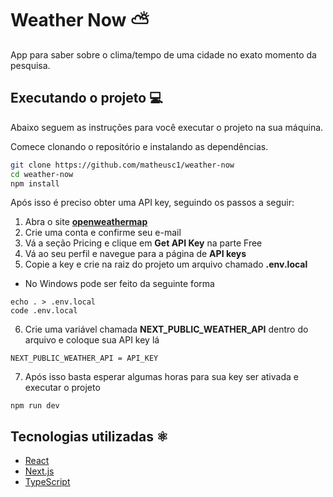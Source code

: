 # Weather Now ⛅

App para saber sobre o clima/tempo de uma cidade no exato momento da pesquisa.

## Executando o projeto 💻

Abaixo seguem as instruções para você executar o projeto na sua máquina.

Comece clonando o repositório e instalando as dependências.

```sh
git clone https://github.com/matheusc1/weather-now
cd weather-now
npm install
```

Após isso é preciso obter uma API key, seguindo os passos a seguir:

1. Abra o site **[openweathermap](https://openweathermap.org/)**
2. Crie uma conta e confirme seu e-mail
3. Vá a seção Pricing e clique em **Get API Key** na parte Free
4. Vá ao seu perfil e navegue para a página de **API keys**
5. Copie a key e crie na raiz do projeto um arquivo chamado **.env.local**

- No Windows pode ser feito da seguinte forma
```
echo . > .env.local
code .env.local
```

6. Crie uma variável chamada **NEXT_PUBLIC_WEATHER_API** dentro do arquivo e coloque sua API key lá

```
NEXT_PUBLIC_WEATHER_API = API_KEY
```

7. Após isso basta esperar algumas horas para sua key ser ativada e executar o projeto

```
npm run dev
```

## Tecnologias utilizadas ⚛️

- [React](https://github.com/facebook/react)
- [Next.js](https://nextjs.org/docs)
- [TypeScript](https://github.com/microsoft/TypeScript)